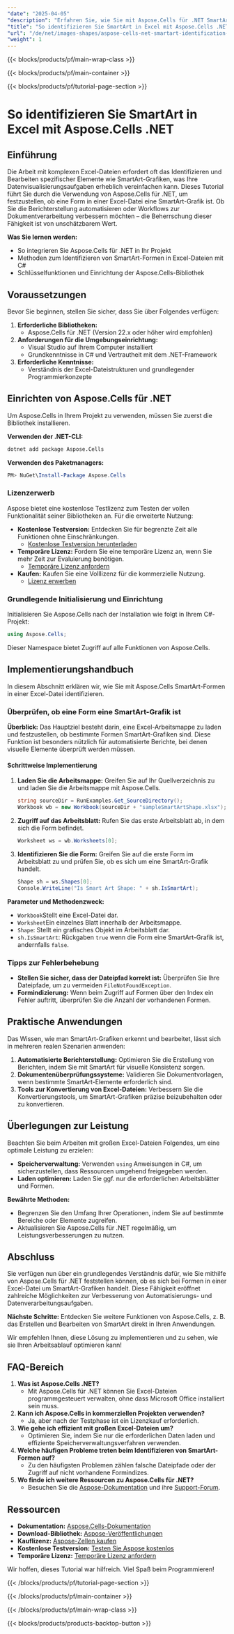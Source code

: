 ```yaml
---
"date": "2025-04-05"
"description": "Erfahren Sie, wie Sie mit Aspose.Cells für .NET SmartArt-Formen in Excel-Dateien identifizieren. Optimieren Sie Ihre Datenvisualisierungsaufgaben mit diesem umfassenden Leitfaden."
"title": "So identifizieren Sie SmartArt in Excel mit Aspose.Cells .NET"
"url": "/de/net/images-shapes/aspose-cells-net-smartart-identification-excel/"
"weight": 1
---
```


{{< blocks/products/pf/main-wrap-class >}}

{{< blocks/products/pf/main-container >}}

{{< blocks/products/pf/tutorial-page-section >}}


# So identifizieren Sie SmartArt in Excel mit Aspose.Cells .NET

## Einführung

Die Arbeit mit komplexen Excel-Dateien erfordert oft das Identifizieren und Bearbeiten spezifischer Elemente wie SmartArt-Grafiken, was Ihre Datenvisualisierungsaufgaben erheblich vereinfachen kann. Dieses Tutorial führt Sie durch die Verwendung von Aspose.Cells für .NET, um festzustellen, ob eine Form in einer Excel-Datei eine SmartArt-Grafik ist. Ob Sie die Berichterstellung automatisieren oder Workflows zur Dokumentverarbeitung verbessern möchten – die Beherrschung dieser Fähigkeit ist von unschätzbarem Wert.

**Was Sie lernen werden:**
- So integrieren Sie Aspose.Cells für .NET in Ihr Projekt
- Methoden zum Identifizieren von SmartArt-Formen in Excel-Dateien mit C#
- Schlüsselfunktionen und Einrichtung der Aspose.Cells-Bibliothek

## Voraussetzungen

Bevor Sie beginnen, stellen Sie sicher, dass Sie über Folgendes verfügen:
1. **Erforderliche Bibliotheken:**
   - Aspose.Cells für .NET (Version 22.x oder höher wird empfohlen)
2. **Anforderungen für die Umgebungseinrichtung:**
   - Visual Studio auf Ihrem Computer installiert
   - Grundkenntnisse in C# und Vertrautheit mit dem .NET-Framework
3. **Erforderliche Kenntnisse:**
   - Verständnis der Excel-Dateistrukturen und grundlegender Programmierkonzepte

## Einrichten von Aspose.Cells für .NET

Um Aspose.Cells in Ihrem Projekt zu verwenden, müssen Sie zuerst die Bibliothek installieren.

**Verwenden der .NET-CLI:**

```bash
dotnet add package Aspose.Cells
```

**Verwenden des Paketmanagers:**

```powershell
PM> NuGet\Install-Package Aspose.Cells
```

### Lizenzerwerb

Aspose bietet eine kostenlose Testlizenz zum Testen der vollen Funktionalität seiner Bibliotheken an. Für die erweiterte Nutzung:
- **Kostenlose Testversion:** Entdecken Sie für begrenzte Zeit alle Funktionen ohne Einschränkungen.
  - [Kostenlose Testversion herunterladen](https://releases.aspose.com/cells/net/)
- **Temporäre Lizenz:** Fordern Sie eine temporäre Lizenz an, wenn Sie mehr Zeit zur Evaluierung benötigen.
  - [Temporäre Lizenz anfordern](https://purchase.aspose.com/temporary-license/)
- **Kaufen:** Kaufen Sie eine Volllizenz für die kommerzielle Nutzung.
  - [Lizenz erwerben](https://purchase.aspose.com/buy)

### Grundlegende Initialisierung und Einrichtung

Initialisieren Sie Aspose.Cells nach der Installation wie folgt in Ihrem C#-Projekt:

```csharp
using Aspose.Cells;
```

Dieser Namespace bietet Zugriff auf alle Funktionen von Aspose.Cells.

## Implementierungshandbuch

In diesem Abschnitt erklären wir, wie Sie mit Aspose.Cells SmartArt-Formen in einer Excel-Datei identifizieren.

### Überprüfen, ob eine Form eine SmartArt-Grafik ist

**Überblick:**
Das Hauptziel besteht darin, eine Excel-Arbeitsmappe zu laden und festzustellen, ob bestimmte Formen SmartArt-Grafiken sind. Diese Funktion ist besonders nützlich für automatisierte Berichte, bei denen visuelle Elemente überprüft werden müssen.

#### Schrittweise Implementierung
1. **Laden Sie die Arbeitsmappe:** Greifen Sie auf Ihr Quellverzeichnis zu und laden Sie die Arbeitsmappe mit Aspose.Cells.
   
   ```csharp
   string sourceDir = RunExamples.Get_SourceDirectory();
   Workbook wb = new Workbook(sourceDir + "sampleSmartArtShape.xlsx");
   ```
2. **Zugriff auf das Arbeitsblatt:** Rufen Sie das erste Arbeitsblatt ab, in dem sich die Form befindet.
   
   ```csharp
   Worksheet ws = wb.Worksheets[0];
   ```
3. **Identifizieren Sie die Form:** Greifen Sie auf die erste Form im Arbeitsblatt zu und prüfen Sie, ob es sich um eine SmartArt-Grafik handelt.
   
   ```csharp
   Shape sh = ws.Shapes[0];
   Console.WriteLine("Is Smart Art Shape: " + sh.IsSmartArt);
   ```

**Parameter und Methodenzweck:**
- `Workbook`Stellt eine Excel-Datei dar.
- `Worksheet`Ein einzelnes Blatt innerhalb der Arbeitsmappe.
- `Shape`: Stellt ein grafisches Objekt im Arbeitsblatt dar.
- `sh.IsSmartArt`: Rückgaben `true` wenn die Form eine SmartArt-Grafik ist, andernfalls `false`.

### Tipps zur Fehlerbehebung
- **Stellen Sie sicher, dass der Dateipfad korrekt ist:** Überprüfen Sie Ihre Dateipfade, um zu vermeiden `FileNotFoundException`.
- **Formindizierung:** Wenn beim Zugriff auf Formen über den Index ein Fehler auftritt, überprüfen Sie die Anzahl der vorhandenen Formen.

## Praktische Anwendungen

Das Wissen, wie man SmartArt-Grafiken erkennt und bearbeitet, lässt sich in mehreren realen Szenarien anwenden:
1. **Automatisierte Berichterstellung:** Optimieren Sie die Erstellung von Berichten, indem Sie mit SmartArt für visuelle Konsistenz sorgen.
2. **Dokumentenüberprüfungssysteme:** Validieren Sie Dokumentvorlagen, wenn bestimmte SmartArt-Elemente erforderlich sind.
3. **Tools zur Konvertierung von Excel-Dateien:** Verbessern Sie die Konvertierungstools, um SmartArt-Grafiken präzise beizubehalten oder zu konvertieren.

## Überlegungen zur Leistung

Beachten Sie beim Arbeiten mit großen Excel-Dateien Folgendes, um eine optimale Leistung zu erzielen:
- **Speicherverwaltung:** Verwenden `using` Anweisungen in C#, um sicherzustellen, dass Ressourcen umgehend freigegeben werden.
- **Laden optimieren:** Laden Sie ggf. nur die erforderlichen Arbeitsblätter und Formen.

**Bewährte Methoden:**
- Begrenzen Sie den Umfang Ihrer Operationen, indem Sie auf bestimmte Bereiche oder Elemente zugreifen.
- Aktualisieren Sie Aspose.Cells für .NET regelmäßig, um Leistungsverbesserungen zu nutzen.

## Abschluss

Sie verfügen nun über ein grundlegendes Verständnis dafür, wie Sie mithilfe von Aspose.Cells für .NET feststellen können, ob es sich bei Formen in einer Excel-Datei um SmartArt-Grafiken handelt. Diese Fähigkeit eröffnet zahlreiche Möglichkeiten zur Verbesserung von Automatisierungs- und Datenverarbeitungsaufgaben.

**Nächste Schritte:**
Entdecken Sie weitere Funktionen von Aspose.Cells, z. B. das Erstellen und Bearbeiten von SmartArt direkt in Ihren Anwendungen.

Wir empfehlen Ihnen, diese Lösung zu implementieren und zu sehen, wie sie Ihren Arbeitsablauf optimieren kann!

## FAQ-Bereich

1. **Was ist Aspose.Cells .NET?**
   - Mit Aspose.Cells für .NET können Sie Excel-Dateien programmgesteuert verwalten, ohne dass Microsoft Office installiert sein muss.
2. **Kann ich Aspose.Cells in kommerziellen Projekten verwenden?**
   - Ja, aber nach der Testphase ist ein Lizenzkauf erforderlich.
3. **Wie gehe ich effizient mit großen Excel-Dateien um?**
   - Optimieren Sie, indem Sie nur die erforderlichen Daten laden und effiziente Speicherverwaltungsverfahren verwenden.
4. **Welche häufigen Probleme treten beim Identifizieren von SmartArt-Formen auf?**
   - Zu den häufigsten Problemen zählen falsche Dateipfade oder der Zugriff auf nicht vorhandene Formindizes.
5. **Wo finde ich weitere Ressourcen zu Aspose.Cells für .NET?**
   - Besuchen Sie die [Aspose-Dokumentation](https://reference.aspose.com/cells/net/) und ihre [Support-Forum](https://forum.aspose.com/c/cells/9).

## Ressourcen
- **Dokumentation:** [Aspose.Cells-Dokumentation](https://reference.aspose.com/cells/net/)
- **Download-Bibliothek:** [Aspose-Veröffentlichungen](https://releases.aspose.com/cells/net/)
- **Kauflizenz:** [Aspose-Zellen kaufen](https://purchase.aspose.com/buy)
- **Kostenlose Testversion:** [Testen Sie Aspose kostenlos](https://releases.aspose.com/cells/net/)
- **Temporäre Lizenz:** [Temporäre Lizenz anfordern](https://purchase.aspose.com/temporary-license/)

Wir hoffen, dieses Tutorial war hilfreich. Viel Spaß beim Programmieren!


{{< /blocks/products/pf/tutorial-page-section >}}

{{< /blocks/products/pf/main-container >}}

{{< /blocks/products/pf/main-wrap-class >}}

{{< blocks/products/products-backtop-button >}}